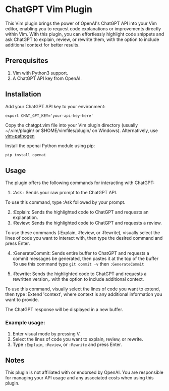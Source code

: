# ChatGPT Vim Plugin

This Vim plugin brings the power of OpenAI's ChatGPT API into your Vim editor, enabling you to request code explanations or improvements directly within Vim. With this plugin, you can effortlessly highlight code snippets and ask ChatGPT to explain, review, or rewrite them, with the option to include additional context for better results.

## Prerequisites

1) Vim with Python3 support.
1) A ChatGPT API key from OpenAI.

## Installation
Add your ChatGPT API key to your environment:
```arduino
export CHAT_GPT_KEY='your-api-key-here'
```

Copy the chatgpt.vim file into your Vim plugin directory (usually ~/.vim/plugin/ or $HOME/vimfiles/plugin/ on Windows). Alternatively, use [vim-pathogen](https://github.com/tpope/vim-pathogen)

Install the openai Python module using pip:
```bash
pip install openai
```

## Usage

The plugin offers the following commands for interacting with ChatGPT:

1) :Ask <prompt>: Sends your raw prompt to the ChatGPT API.

To use this command, type :Ask followed by your prompt.

2) :Explain: Sends the highlighted code to ChatGPT and requests an explanation.
2) :Review: Sends the highlighted code to ChatGPT and requests a review.

To use these commands (:Explain, :Review, or :Rewrite), visually select the lines of code you want to interact with, then type the desired command and press Enter.

4) :GenerateCommit: Sends entire buffer to ChatGPT and requests a commit messages be generated, then pastes it at the top of the buffer
To use this command type `git commit -v`  then `:GenerateCommit`

5) :Rewrite: Sends the highlighted code to ChatGPT and requests a rewritten version,. with the option to include additional context.

To use this command, visually select the lines of code you want to extend, then type :Extend 'context', where context is any additional information you want to provide.

The ChatGPT response will be displayed in a new buffer.

### Example usage:
1) Enter visual mode by pressing V.
1) Select the lines of code you want to explain, review, or rewrite.
1) Type `:Explain`, `:Review`, or `:Rewrite` and press Enter.

## Notes
This plugin is not affiliated with or endorsed by OpenAI. You are responsible for managing your API usage and any associated costs when using this plugin.
